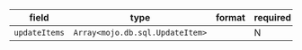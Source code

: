 | field | type | format | required | default | description |
|---|---|---|---|---|---|
| `updateItems` | `Array<mojo.db.sql.UpdateItem>` |  | N |  |
